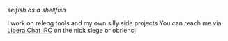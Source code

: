 _selfish as a shellfish_

I work on releng tools and my own silly side projects
You can reach me via [Libera Chat IRC](https://libera.chat/) on the nick siege or obriencj
